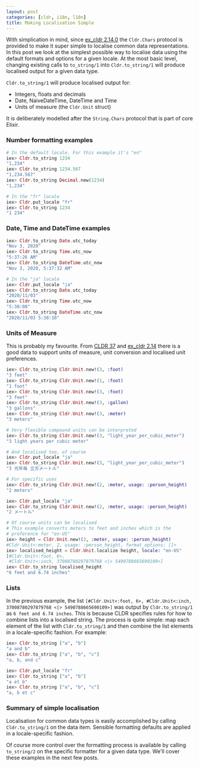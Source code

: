 ```yaml
---
layout: post
categories: [cldr, i18n, l10n]
title: Making Localisation Simple
---
```


With simplication in mind, since [ex_cldr 2.14.0](https://hex.pm/packages/ex_cldr/2.14) the `Cldr.Chars` protocol is provided to make it super simple to localise common data representations. In this post we look at the simplest possible way to localise data using the default formats and options for a given locale.  At the most basic level, changing existing calls to `to_string/1` into `Cldr.to_string/1` will produce localised output for a given data type.

`Cldr.to_string/1` will produce localised output for:

* Integers, floats and decimals
* Date, NaiveDateTime, DateTime and Time
* Units of measure (the `Cldr.Unit` struct)

It is deliberately modelled after the `String.Chars` protocol that is part of core Elixir.

### Number formatting examples

```elixir
# In the default locale. For this example it's "en"
iex> Cldr.to_string 1234
"1,234"
iex> Cldr.to_string 1234.567
"1,234.567"
iex> Cldr.to_string Decimal.new(1234)
"1,234"

# In the "fr" locale
iex> Cldr.put_locale "fr"
iex> Cldr.to_string 1234
"1 234"
```

### Date, Time and DateTime examples

```elixir
iex> Cldr.to_string Date.utc_today
"Nov 3, 2020"
iex> Cldr.to_string Time.utc_now
"5:37:26 AM"
iex> Cldr.to_string DateTime.utc_now
"Nov 3, 2020, 5:37:32 AM"

# In the "ja" locale
iex> Cldr.put_locale "ja"
iex> Cldr.to_string Date.utc_today
"2020/11/03"
iex> Cldr.to_string Time.utc_now
"5:38:08"
iex> Cldr.to_string DateTime.utc_now
"2020/11/03 5:38:10"
```

### Units of Measure

This is probably my favourite. From [CLDR 37](http://cldr.unicode.org/index/downloads/cldr-37) and [ex_cldr 2.14](https://hex.pm/packages/ex_cldr/2.14.0) there is a good data to support units of measure, unit conversion and localised unit preferences.

```elixir
iex> Cldr.to_string Cldr.Unit.new!(3, :foot)
"3 feet"
iex> Cldr.to_string Cldr.Unit.new!(1, :foot)
"1 foot"
iex> Cldr.to_string Cldr.Unit.new!(3, :foot)
"3 feet"
iex> Cldr.to_string Cldr.Unit.new!(3, :gallon)
"3 gallons"
iex> Cldr.to_string Cldr.Unit.new!(3, :meter)
"3 meters"

# Very flexible compound units can be interpreted
iex> Cldr.to_string Cldr.Unit.new!(3, "light_year_per_cubic_meter")
"3 light years per cubic meter"

# And localised too, of course
iex> Cldr.put_locale "ja"
iex> Cldr.to_string Cldr.Unit.new!(3, "light_year_per_cubic_meter")
"3 光年毎 立方メートル"

# For specific uses
iex> Cldr.to_string Cldr.Unit.new!(2, :meter, usage: :person_height)
"2 meters"

iex> Cldr.put_locale "ja"
iex> Cldr.to_string Cldr.Unit.new!(2, :meter, usage: :person_height)
"2 メートル"

# Of course units can be localised
# This example converts meters to feet and inches which is the
# preference for "en-US"
iex> height = Cldr.Unit.new!(2, :meter, usage: :person_height)
#Cldr.Unit<:meter, 2, usage: :person_height, format_options: []>
iex> localised_height = Cldr.Unit.localize height, locale: "en-US"
[#Cldr.Unit<:foot, 6>,
 #Cldr.Unit<:inch, 37008780297879768 <|> 5490788665690109>]
iex> Cldr.to_string localised_height
"6 feet and 6.74 inches"
```

### Lists

In the previous example, the list `[#Cldr.Unit<:foot, 6>, #Cldr.Unit<:inch, 37008780297879768 <|> 5490788665690109>]` was output by `Cldr.to_string/1` as `6 feet and 6.74 inches`. This is because CLDR specifies rules for how to combine lists into a localised string.  The process is quite simple: map each element of the list with `Cldr.to_string/1` and then combine the list elements in a locale-specific fashion. For example:

```elixir
iex> Cldr.to_string ["a", "b"]
"a and b"
iex> Cldr.to_string ["a", "b", "c"]
"a, b, and c"

iex> Cldr.put_locale "fr"
iex> Cldr.to_string ["a", "b"]
"a et b"
iex> Cldr.to_string ["a", "b", "c"]
"a, b et c"
```

### Summary of simple localisation

Localisation for common data types is easily accomplished by calling `Cldr.to_string/1` on the data item. Sensible formatting defaults are applied in a locale-specific fashion.

Of course more control over the formatting process is available by calling `to_string/2` on the specific formatter for a given data type. We'll cover these examples in the next few posts.

